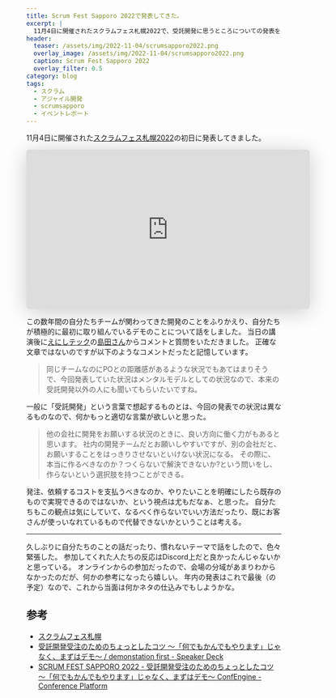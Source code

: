 ```yaml
---
title: Scrum Fest Sapporo 2022で発表してきた。
excerpt: |
  11月4日に開催されたスクラムフェス札幌2022で、受託開発に思うところについての発表をしてきました。
header:
  teaser: /assets/img/2022-11-04/scrumsapporo2022.png
  overlay_image: /assets/img/2022-11-04/scrumsapporo2022.png
  caption: Scrum Fest Sapporo 2022
  overlay_filter: 0.5
category: blog
tags:
  - スクラム
  - アジャイル開発
  - scrumsapporo
  - イベントレポート
---
```


11月4日に開催された[スクラムフェス札幌2022](https://www.scrumfestsapporo.org/)の初日に発表してきました。

<iframe class="speakerdeck-iframe" frameborder="0" src="https://speakerdeck.com/player/5fd5366165524a5d99cc0097eac38b89" title="受託開発受注のためのちょっとしたコツ 〜「何でもかんでもやります」じゃなく、まずはデモ〜 / demonstation first" allowfullscreen="true" mozallowfullscreen="true" webkitallowfullscreen="true" style="border: 0px; background: padding-box padding-box rgba(0, 0, 0, 0.1); margin: 0px; padding: 0px; border-radius: 6px; box-shadow: rgba(0, 0, 0, 0.2) 0px 5px 40px; width: 560px; height: 315px;" data-ratio="1.7777777777777777"></iframe>

この数年間の自分たちチームが関わってきた開発のことをふりかえり、自分たちが積極的に最初に取り組んでいるデモのことについて話をしました。
当日の講演後に[えにしテック](https://www.enishi-tech.com/)の[島田さん](https://twitter.com/snoozer05)からコメントと質問をいただきました。
正確な文章ではないのですが以下のようなコメントだったと記憶しています。

> 同じチームなのにPOとの距離感があるような状況でもあてはまりそうで、今回発表していた状況はメンタルモデルとしての状況なので、本来の受託開発以外の人にも聞いてもらいたいですね。

一般に「受託開発」という言葉で想起するものとは、今回の発表での状況は異なるものなので、何かもっと適切な言葉が欲しいと思った。

> 他の会社に開発をお願いする状況のときに、良い方向に働く力がもあると思います。
> 社内の開発チームだとお願いしやすいですが、別の会社だと、お願いすることをはっきりさせないといけない状況になる。
> その際に、本当に作るべきなのか？つくらないで解決できないか?という問いをし、作らないという選択肢を持つことができる。

発注、依頼するコストを支払うべきなのか、やりたいことを明確にしたら既存のもので実現できるのではないか、という視点は尤もだなぁ、と思った。
自分たちもこの観点は気にしていて、なるべく作らないでいい方法だったり、既にお客さんが使っいなれているもので代替できないかということは考える。

---

久しぶりに自分たちのことの話だったり、慣れないテーマで話をしたので、色々緊張した。
参加してくれた人たちの反応はDiscord上だと良かったんじゃないかと思っている。
オンラインからの参加だったので、会場の分域があまりわからなかったのだが、何かの参考になったら嬉しい。
年内の発表はこれで最後（の予定）なので、これから当面は何かネタの仕込みでもしようかな。

## 参考

- [スクラムフェス札幌](https://www.scrumfestsapporo.org/)
- [受託開発受注のためのちょっとしたコツ 〜「何でもかんでもやります」じゃなく、まずはデモ〜 / demonstation first - Speaker Deck](https://speakerdeck.com/satoryu/demonstation-first)
- [SCRUM FEST SAPPORO 2022 - 受託開発受注のためのちょっとしたコツ 〜「何でもかんでもやります」じゃなく、まずはデモ〜 ConfEngine - Conference Platform](https://confengine.com/conferences/scrum-fest-sapporo-2022/proposal/17510)
